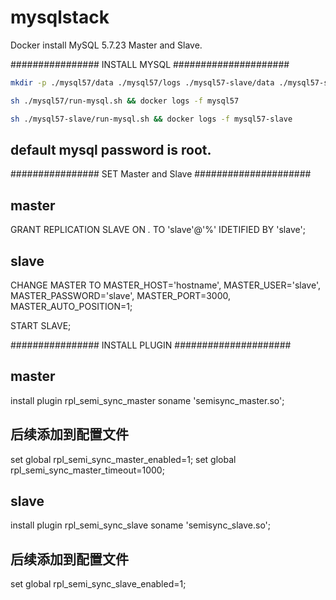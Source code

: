 # mysqlstack

Docker install MySQL 5.7.23 Master and Slave.

################ INSTALL MYSQL #####################
```bash
mkdir -p ./mysql57/data ./mysql57/logs ./mysql57-slave/data ./mysql57-slave/logs

sh ./mysql57/run-mysql.sh && docker logs -f mysql57

sh ./mysql57-slave/run-mysql.sh && docker logs -f mysql57-slave
```

## default mysql password is root.

################ SET Master and Slave  #####################

## master
GRANT REPLICATION SLAVE ON *.* TO 'slave'@'%' IDETIFIED BY 'slave';

## slave
CHANGE MASTER TO
  MASTER_HOST='hostname',
  MASTER_USER='slave',
  MASTER_PASSWORD='slave',
  MASTER_PORT=3000,
  MASTER_AUTO_POSITION=1;

START SLAVE;


################ INSTALL PLUGIN  #####################

## master
install plugin rpl_semi_sync_master soname 'semisync_master.so';

## 后续添加到配置文件
set global rpl_semi_sync_master_enabled=1;
set global rpl_semi_sync_master_timeout=1000;

## slave
install plugin rpl_semi_sync_slave soname 'semisync_slave.so';

## 后续添加到配置文件
set global rpl_semi_sync_slave_enabled=1;


